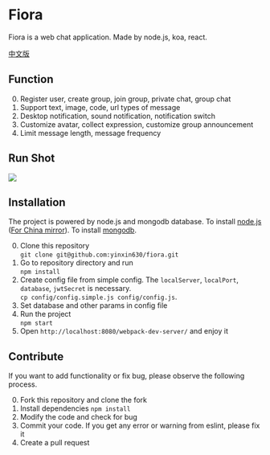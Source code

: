 # Fiora

Fiora is a web chat application. Made by node.js, koa, react.

[中文版](readme-zh.md)

## Function

0. Register user, create group, join group, private chat, group chat
0. Support text, image, code, url types of message
0. Desktop notification, sound notification, notification switch
0. Customize avatar, collect expression, customize group announcement
0. Limit message length, message frequency

## Run Shot

![](http://assets.suisuijiang.com/screenshot_01.png)

## Installation

The project is powered by node.js and mongodb database. To install [node.js](https://nodejs.org/en/download/) ([For China mirror](https://npm.taobao.org/mirrors/node)). To install [mongodb](https://docs.mongodb.com/manual/installation/).

0. Clone this repository  
`git clone git@github.com:yinxin630/fiora.git`
0. Go to repository directory and run  
`npm install`
0. Create config file from simple config. The `localServer`, `localPort`, `database`, `jwtSecret` is necessary.  
`cp config/config.simple.js config/config.js`. 
0. Set database and other params in config file
0. Run the project  
`npm start`
0. Open `http://localhost:8080/webpack-dev-server/` and enjoy it

## Contribute

If you want to add functionality or fix bug, please observe the following process.

0. Fork this repository and clone the fork
0. Install dependencies `npm install`
0. Modify the code and check for bug
0. Commit your code. If you get any error or warning from eslint, please fix it
0. Create a pull request 

